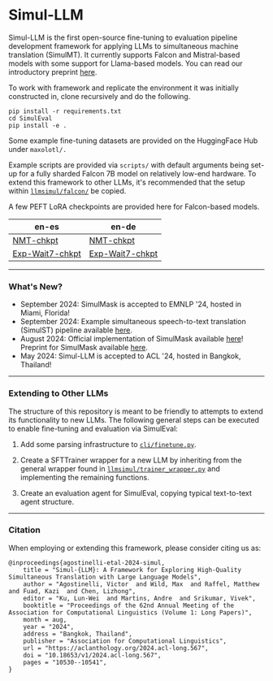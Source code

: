 # Simul-LLM

Simul-LLM is the first open-source fine-tuning to evaluation pipeline development framework for applying LLMs to simultaneous machine translation (SimulMT). It currently supports Falcon and Mistral-based models with some support for Llama-based models. You can read our introductory preprint [here](https://aclanthology.org/2024.acl-long.567/).

To work with framework and replicate the environment it was initially constructed in, clone recursively and do the following. 

```
pip install -r requirements.txt
cd SimulEval
pip install -e .
```

Some example fine-tuning datasets are provided on the HuggingFace Hub under `maxolotl/.`

Example scripts are provided via `scripts/` with default arguments being set-up for a fully sharded Falcon 7B model on relatively low-end hardware. To extend this framework to other LLMs, it's recommended that the setup within [`llmsimul/falcon/`](llmsimul/falcon) be copied. 

A few PEFT LoRA checkpoints are provided here for Falcon-based models. 

| en-es | en-de |
| ----- | ----- |
| [NMT-chkpt](https://huggingface.co/agostinvic/nmt-en-es) | [NMT-chkpt](https://huggingface.co/agostinvic/nmt-en-de) |
| [Exp-Wait7-chkpt](https://huggingface.co/agostinvic/simulmt-2M-en-de) | [Exp-Wait7-chkpt](https://huggingface.co/agostinvic/simulmt-2M-en-de) | 

---

### What's New?

- September 2024: SimulMask is accepted to EMNLP '24, hosted in Miami, Florida!
- September 2024: Example simultaneous speech-to-text translation (SimulST) pipeline available [here](examples/basic_speech_to_text).
- August 2024: Official implementation of SimulMask available [here](examples/simulmask)! Preprint for SimulMask available [here](https://arxiv.org/abs/2405.10443).
- May 2024: Simul-LLM is accepted to ACL '24, hosted in Bangkok, Thailand!

---

### Extending to Other LLMs

The structure of this repository is meant to be friendly to attempts to extend its functionality to new LLMs. The following general steps can be executed to enable fine-tuning and evaluation via SimulEval:

1. Add some parsing infrastructure to [`cli/finetune.py`](cli/finetune.py).

2. Create a SFTTrainer wrapper for a new LLM by inheriting from the general wrapper found in [`llmsimul/trainer_wrapper.py`](llmsimul/trainer_wrapper.py) and implementing the remaining functions.

3. Create an evaluation agent for SimulEval, copying typical text-to-text agent structure.

---

### Citation

When employing or extending this framework, please consider citing us as:

```
@inproceedings{agostinelli-etal-2024-simul,
    title = "Simul-{LLM}: A Framework for Exploring High-Quality Simultaneous Translation with Large Language Models",
    author = "Agostinelli, Victor  and Wild, Max  and Raffel, Matthew  and Fuad, Kazi  and Chen, Lizhong",
    editor = "Ku, Lun-Wei  and Martins, Andre  and Srikumar, Vivek",
    booktitle = "Proceedings of the 62nd Annual Meeting of the Association for Computational Linguistics (Volume 1: Long Papers)",
    month = aug,
    year = "2024",
    address = "Bangkok, Thailand",
    publisher = "Association for Computational Linguistics",
    url = "https://aclanthology.org/2024.acl-long.567",
    doi = "10.18653/v1/2024.acl-long.567",
    pages = "10530--10541",
}
```
